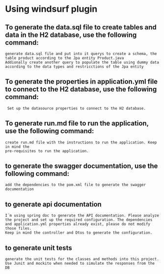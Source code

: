 # Using windsurf plugin

## To generate the data.sql file to create tables and data in the H2 database, use the following command:

``` Text
generate data.sql file and put into it querys to create a schema, the table product according to the Jpa entity Product.java
Addionally create another query to populate the table using dummy data according to the data types and restricctions of the Jpa entity
```

## To generate the properties in application.yml file to connect to the H2 database, use the following command:
```
 Set up the datasource properties to connect to the H2 database.
```

## To generate run.md file to run the application, use the following command:
```
create run.md file with the instructions to run the application. Keep in mind the 
pre-requisites to run the application.
```

## to generate the swagger documentation, use the following command:
```
add the dependencies to the pom.xml file to generate the swagger documentation
```

## to generate api documentation 
```
I´m using spring doc to generate the API documentation. Please analyze the project and set up the required configuration. The dependencies and application.yml properties already exist, please do not modify those files.
Keep in mind the controller and Dtos to generate the configuration.
```

## to generate unit tests
```
generate the unit tests for the classes and methods into this project. Use Junit and mockito when needed to simulate the responses from the DB
```